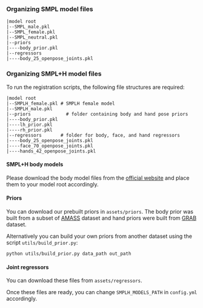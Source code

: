 ### Organizing SMPL model files
```
|model root
|--SMPL_male.pkl
|--SMPL_female.pkl
|--SMPL_neutral.pkl
|--priors
|----body_prior.pkl 
|--regressors
|----body_25_openpose_joints.pkl
```

### Organizing SMPL+H model files
To run the registration scripts, the following file structures are required:
```
|model root
|--SMPLH_female.pkl # SMPLH female model
|--SMPLH_male.pkl
|--priors             # folder containing body and hand pose priors
|----body_prior.pkl 
|----lh_prior.pkl
|----rh_prior.pkl
|--regressors       # folder for body, face, and hand regressors
|----body_25_openpose_joints.pkl
|----face_70_openpose_joints.pkl
|----hands_42_openpose_joints.pkl
```
#### SMPL+H body models
Please download the body model files from the [official website](https://mano.is.tue.mpg.de/index.html) and place them to your model root accordingly.
#### Priors
You can download our prebuilt priors in `assets/priors`. The body prior was built from a subset of [AMASS](https://amass.is.tue.mpg.de/) dataset and hand priors were built from [GRAB](https://grab.is.tue.mpg.de/) dataset. 

Alternatively you can build your own priors from another dataset using the script `utils/build_prior.py`:
```angular2html
python utils/build_prior.py data_path out_path
```

#### Joint regressors
You can download these files from `assets/regressors`. 

Once these files are ready, you can change `SMPLH_MODELS_PATH` in `config.yml` accordingly.